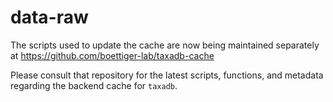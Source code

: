 # data-raw

The scripts used to update the cache are now being maintained separately at
<https://github.com/boettiger-lab/taxadb-cache>

Please consult that repository for the latest scripts, functions, and metadata regarding the backend cache for `taxadb`.

